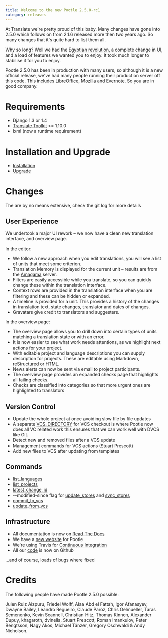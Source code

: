 ```yaml
---
title: Welcome to the new Pootle 2.5.0-rc1
category: releases
---
```

At Translate we're pretty proud of this baby. Many changes have gone into 2.5.0
which follows on from 2.1.6 released more then two years ago. So many changes
that it's quite hard to list them all.

Why so long? Well we had the [Egyptian
revolution](https://www.google.co.uk/search?q=%23freealaa&tbm=isch), a complete
change in UI, and a load of features we wanted you to enjoy.  It took much
longer to stabilise it for you to enjoy.

Pootle 2.5.0 has been in production with many users, so although it is a new
official release, we've had many people running their production server off
this code.  This includes
[LibreOffice](https://translations.documentfoundation.org/),
[Mozilla](http://mozilla.locamotion.org/) and
[Evernote](http://translate.evernote.com/pootle/). So you are in good company.

Requirements
============
- Django 1.3 or 1.4
- [Translate Toolkit](http://toolkit.translatehouse.org/download.html) >=
  1.10.0
- lxml (now a runtime requirement)

Installation and Upgrade
========================
- [Installation](http://docs.translatehouse.org/projects/pootle/en/latest/server/installation.html)
- [Upgrade](http://docs.translatehouse.org/projects/pootle/en/latest/server/upgrading.html)

Changes
=======

The are by no means extensive, check the git log for more details

User Experience
---------------
We undertook a major UI rework – we now have a clean new translation interface,
and overview page.

In the editor:

- We follow a new approach when you edit translations, you will see a list of
  units that meet some criterion.
- Translation Memory is displayed for the current unit – results are from the
  [Amagama](http://amagama.translatehouse.org/) server.
- Filters are easily accessible while you translate, so you can quickly change
  these within the translation interface.
- Context rows are provided in the translation interface when you are filtering
  and these can be hidden or expanded.
- A timeline is provided for a unit. This provides a history of the changes in
  translation text, state changes, translator and dates of changes.
- Gravatars give credit to translators and suggesters.

In the overview page:

- The overview page allows you to drill down into certain types of units
  matching a translation state or with an error.
- It is now easier to see what work needs attentions, as we highlight next
  actions for your project.
- With editable project and language descriptions you can supply description
  for projects. These are editable using Markdown, reStructured or HTML.
- News alerts can now be sent via email to project participants.
- The overview page provides an expanded checks page that highlights all
  failing checks.
- Checks are classified into categories so that more urgent ones are
  highlighted to translators


Version Control
---------------
- Update the whole project at once avoiding slow file by file updates
- A separate
  [VCS_DIRECTORY](http://docs.translatehouse.org/projects/pootle/en/latest/server/settings.html#std:setting-VCS_DIRECTORY)
  for VCS checkout is where Pootle now does all VC related work this ensures
  that we can work well with DVCS like Git.
- Detect new and removed files after a VCS update
- Management commands for VCS actions (Stuart Prescott)
- Add new files to VCS after updating from templates

Commands
--------
- [list_languages](http://docs.translatehouse.org/projects/pootle/en/latest/server/commands.html#list-languages)
- [list_projects](http://docs.translatehouse.org/projects/pootle/en/latest/server/commands.html#list-projects)
- [latest_change_id](http://docs.translatehouse.org/projects/pootle/en/latest/server/commands.html#latest-change-id)
- --modified-since flag for
  [update_stores](http://docs.translatehouse.org/projects/pootle/en/latest/server/commands.html#update-stores)
  and
  [sync_stores](http://docs.translatehouse.org/projects/pootle/en/latest/server/commands.html#sync-stores)
- [commit_to_vcs](http://docs.translatehouse.org/projects/pootle/en/latest/server/commands.html#commit-to-vcs)
- [update_from_vcs](http://docs.translatehouse.org/projects/pootle/en/latest/server/commands.html#update-from-vcs)

Infrastructure
--------------
- All documentation is now on [Read The
  Docs](http://docs.translatehouse.org/projects/pootle/en/latest/)
- We have a [new website](http://pootle.translatehouse.org/) for Pootle
- We're using Travis for [Continuous
  Integration](https://travis-ci.org/translate/pootle)
- All our [code](https://github.com/translate/pootle) is now on Github

...and of course, loads of bugs where fixed

Credits
=======
The following people have made Pootle 2.5.0 possible:

Julen Ruiz Aizpuru, Friedel Wolff, Alaa Abd el Fattah, Igor Afanasyev,
Dwayne Bailey, Leandro Regueiro, Claude Paroz, Chris Oelmueller,
Taras Semenenko, Kevin Scannell, Christian Hitz, Thomas Kinnen,
Alexander Dupuy, khagaroth, dvinella, Stuart Prescott, Roman Imankulov,
Peter Bengtsson, Nagy Akos, Michael Tänzer, Gregory Oschwaldi & Andy Nicholson.
